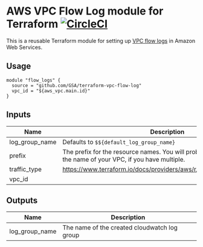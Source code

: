 # AWS VPC Flow Log module for Terraform [![CircleCI](https://circleci.com/gh/GSA/terraform-vpc-flow-log.svg?style=svg)](https://circleci.com/gh/GSA/terraform-vpc-flow-log)

This is a reusable Terraform module for setting up [VPC flow logs](https://docs.aws.amazon.com/AmazonVPC/latest/UserGuide/flow-logs.html) in Amazon Web Services.

## Usage

```hcl
module "flow_logs" {
  source = "github.com/GSA/terraform-vpc-flow-log"
  vpc_id = "${aws_vpc.main.id}"
}
```

<!-- BEGINNING OF PRE-COMMIT-TERRAFORM DOCS HOOK -->

## Inputs

| Name | Description | Type | Default | Required |
|------|-------------|:----:|:-----:|:-----:|
| log_group_name | Defaults to `$${default_log_group_name}` | string | `` | no |
| prefix | The prefix for the resource names. You will probably want to set this to the name of your VPC, if you have multiple. | string | `vpc` | no |
| traffic_type | https://www.terraform.io/docs/providers/aws/r/flow_log.html#traffic_type | string | `ALL` | no |
| vpc_id |  | string | - | yes |

## Outputs

| Name | Description |
|------|-------------|
| log_group_name | The name of the created cloudwatch log group |

<!-- END OF PRE-COMMIT-TERRAFORM DOCS HOOK -->
